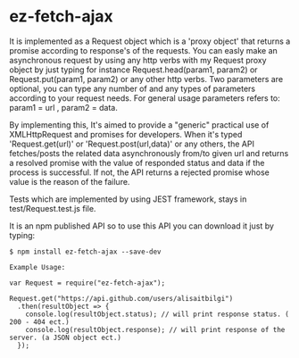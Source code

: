 # ez-fetch-ajax
   
   
It is implemented as a Request object which is a 'proxy object' that returns a promise 
according to response's of the requests. You can easly make an asynchronous request by using any http verbs with my Request proxy object by just typing for instance Request.head(param1, param2) or Request.put(param1, param2) or any other http verbs.
Two parameters are optional, you can type any number of and any types of parameters according to your request needs. For general usage parameters refers to: param1 = url  ,  param2 = data.
   
By implementing this, It's aimed to provide a "generic" practical use of XMLHttpRequest and promises for developers. When it's typed  'Request.get(url)' or 'Request.post(url,data)' or any others, the API fetches/posts the related data asynchronously from/to given url and returns a resolved promise with the value of responded status and data if the process is successful. If not, the API returns a rejected promise whose value is the reason of the failure.

   Tests which are implemented by using JEST framework, stays in test/Request.test.js file. 
   
   It is an npm published API so to use this API you can download it just by typing:
   
    $ npm install ez-fetch-ajax --save-dev
    
    Example Usage:
    
    var Request = require("ez-fetch-ajax");
    
    Request.get("https://api.github.com/users/alisaitbilgi")
      .then(resultObject => {
        console.log(resultObject.status); // will print response status. ( 200 - 404 ect.)
        console.log(resultObject.response); // will print response of the server. (a JSON object ect.)
      });

